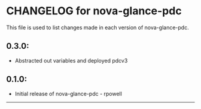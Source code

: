 # CHANGELOG for nova-glance-pdc

This file is used to list changes made in each version of nova-glance-pdc.

## 0.3.0:
* Abstracted out variables and deployed pdcv3

## 0.1.0:

* Initial release of nova-glance-pdc - rpowell

- - -
